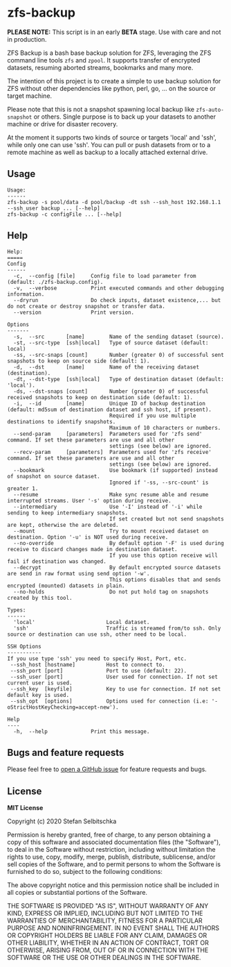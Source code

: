 # zfs-backup
**PLEASE NOTE:** This script is in an early **BETA** stage. Use with care and not in production.

ZFS Backup is a bash base backup solution for ZFS, leveraging the ZFS command line tools `zfs` and `zpool`.
It supports transfer of encrypted datasets, resuming aborted streams, bookmarks and many more.

The intention of this project is to create a simple to use backup solution for ZFS without other dependencies like
python, perl, go, ... on the source or target machine.

Please note that this is not a snapshot spawning local backup like `zfs-auto-snapshot` or others. 
Single purpose is to back up your datasets to another machine or drive for disaster recovery.

At the moment it supports two kinds of source or targets 'local' and 'ssh', while only one can use 'ssh'.
You can pull or push datasets from or to a remote machine as well as backup to a locally attached external drive.  

## Usage
```console
Usage:
------
zfs-backup -s pool/data -d pool/backup -dt ssh --ssh_host 192.168.1.1 --ssh_user backup ... [--help]
zfs-backup -c configFile ... [--help]
```
## Help
```console
Help:
=====
Config
------
  -c,  --config [file]     Config file to load parameter from (default: ./zfs-backup.config).
  -v,  --verbose           Print executed commands and other debugging information.
  --dryrun                 Do check inputs, dataset existence,... but do not create or destroy snapshot or transfer data.
  --version                Print version.

Options
-------
  -s,  --src       [name]        Name of the sending dataset (source).
  -st, --src-type  [ssh|local]   Type of source dataset (default: local)
  -ss, --src-snaps [count]       Number (greater 0) of successful sent snapshots to keep on source side (default: 1).
  -d,  --dst       [name]        Name of the receiving dataset (destination).
  -dt, --dst-type  [ssh|local]   Type of destination dataset (default: 'local').
  -ds, --dst-snaps [count]       Number (greater 0) of successful received snapshots to keep on destination side (default: 1).
  -i,  --id        [name]        Unique ID of backup destination (default: md5sum of destination dataset and ssh host, if present).
                                 Required if you use multiple destinations to identify snapshots.
                                 Maximum of 10 characters or numbers.
  --send-param     [parameters]  Parameters used for 'zfs send' command. If set these parameters are use and all other
                                 settings (see below) are ignored.
  --recv-param     [parameters]  Parameters used for 'zfs receive' command. If set these parameters are use and all other
                                 settings (see below) are ignored.
  --bookmark                     Use bookmark (if supported) instead of snapshot on source dataset.
                                 Ignored if '-ss, --src-count' is greater 1.
  --resume                       Make sync resume able and resume interrupted streams. User '-s' option during receive.
  --intermediary                 Use '-I' instead of '-i' while sending to keep intermediary snapshots.
                                 If set created but not send snapshots are kept, otherwise the are deleted.
  --mount                        Try to mount received dataset on destination. Option '-u' is NOT used during receive.
  --no-override                  By default option '-F' is used during receive to discard changes made in destination dataset.
                                 If you use this option receive will fail if destination was changed.
  --decrypt                      By default encrypted source datasets are send in raw format using send option '-w'.
                                 This options disables that and sends encrypted (mounted) datasets in plain.
  --no-holds                     Do not put hold tag on snapshots created by this tool.

Types:
------
  'local'                       Local dataset.
  'ssh'                         Traffic is streamed from/to ssh. Only source or destination can use ssh, other need to be local.

SSH Options
-----------
If you use type 'ssh' you need to specify Host, Port, etc.
 --ssh_host [hostname]          Host to connect to.
 --ssh_port [port]              Port to use (default: 22).
 --ssh_user [port]              User used for connection. If not set current user is used.
 --ssh_key  [keyfile]           Key to use for connection. If not set default key is used.
 --ssh_opt  [options]           Options used for connection (i.e: '-oStrictHostKeyChecking=accept-new').

Help
----
  -h,  --help              Print this message.
```
## Bugs and feature requests
Please feel free to [open a GitHub issue](https://github.com/selbitschka/zfs-backup/issues/new) for feature requests and bugs.

## License
**MIT License**

Copyright (c) 2020 Stefan Selbitschka

Permission is hereby granted, free of charge, to any person obtaining a copy of this software and associated documentation files (the "Software"), to deal in the Software without restriction, including without limitation the rights to use, copy, modify, merge, publish, distribute, sublicense, and/or sell copies of the Software, and to permit persons to whom the Software is furnished to do so, subject to the following conditions:

The above copyright notice and this permission notice shall be included in all copies or substantial portions of the Software.

THE SOFTWARE IS PROVIDED "AS IS", WITHOUT WARRANTY OF ANY KIND, EXPRESS OR IMPLIED, INCLUDING BUT NOT LIMITED TO THE WARRANTIES OF MERCHANTABILITY, FITNESS FOR A PARTICULAR PURPOSE AND NONINFRINGEMENT. IN NO EVENT SHALL THE AUTHORS OR COPYRIGHT HOLDERS BE LIABLE FOR ANY CLAIM, DAMAGES OR OTHER LIABILITY, WHETHER IN AN ACTION OF CONTRACT, TORT OR OTHERWISE, ARISING FROM, OUT OF OR IN CONNECTION WITH THE SOFTWARE OR THE USE OR OTHER DEALINGS IN THE SOFTWARE.